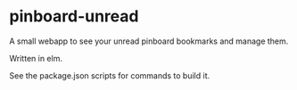 # pinboard-unread

A small webapp to see your unread pinboard bookmarks and manage them.

Written in elm.

See the package.json scripts for commands to build it.
